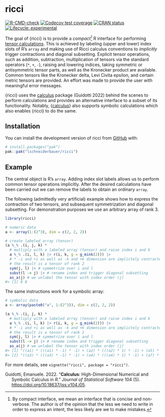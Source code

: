 
<!-- README.md is generated from README.Rmd. Please edit that file -->

# ricci

<!-- badges: start -->

[![R-CMD-check](https://github.com/lschneiderbauer/ricci/actions/workflows/R-CMD-check.yaml/badge.svg)](https://github.com/lschneiderbauer/ricci/actions/workflows/R-CMD-check.yaml)
[![Codecov test
coverage](https://codecov.io/gh/lschneiderbauer/ricci/graph/badge.svg)](https://app.codecov.io/gh/lschneiderbauer/ricci)
[![CRAN
status](https://www.r-pkg.org/badges/version/ricci)](https://CRAN.R-project.org/package=ricci)
[![Lifecycle:
experimental](https://img.shields.io/badge/lifecycle-experimental-orange.svg)](https://lifecycle.r-lib.org/articles/stages.html#experimental)

<!-- badges: end -->

The goal of {ricci} is to provide a *compact*[^1] R interface for
performing [tensor
calculations](https://en.wikipedia.org/wiki/Ricci_calculus). This is
achieved by labeling (upper and lower) index slots of R’s `array` and
making use of Ricci calculus conventions to *implicitly* trigger
contractions and diagonal subsetting. Explicit tensor operations, such
as addition, subtraction, multiplication of tensors via the standard
operators (`*`, `+`, `-`), raising and lowering indices, taking
symmetric or antisymmetric tensor parts, as well as the Kronecker
product are available. Common tensors like the Kronecker delta, Levi
Civita epsilon, and certain metric tensors are provided. An effort was
made to provide the user with meaningful error messages.

{ricci} uses the [calculus](https://calculus.eguidotti.com/) package
(Guidotti 2022) behind the scenes to perform calculations and provides
an alternative interface to a subset of its functionality. Notably,
{[calculus](https://calculus.eguidotti.com/)} also supports symbolic
calculations which also enables {ricci} to do the same.

## Installation

You can install the development version of ricci from
[GitHub](https://github.com/) with:

``` r
# install.packages("pak")
pak::pak("lschneiderbauer/ricci")
```

## Example

The central object is R’s `array`. Adding index slot labels allows us to
perform common tensor operations implicitly. After the desired
calculations have been carried out we can remove the labels to obtain an
ordinary `array`.

The following (admittedly very artificial) example shows how to express
the contraction of two tensors, and subsequent symmetrization and
diagonal subsetting. For demonstration purposes we use an arbitrary
array of rank 3.

``` r
library(ricci)

# numeric data
a <- array(1:(2^3), dim = c(2, 2, 2))

# create labeled array (tensor)
(a %_% .(i, j, k) * 
  # mutliply with a labeled array (tensor) and raise index i and k
  a %_% .(i, l, k) |> r(i, k, g = g_mink(2))) |> 
  # * -i and +i as well as -k and +k dimension are implictely contracted
  # the result is a tensor of rank 2
  sym(j, l) |> # symmetrize over i and l
  subst(l -> j) |> # rename index and trigger diagonal subsetting
  as_a(j) # we unlabel the tensor with index order (j)
#> [1] 8 8
```

The same instructions work for a symbolic array:

``` r
# symbolic data
a <- array(paste0("a", 1:(2^3)), dim = c(2, 2, 2))

(a %_% .(i, j, k) * 
  # mutliply with a labeled array (tensor) and raise index i and k
  a %_% .(i, l, k) |> r(i, k, g = g_mink(2))) |> 
  # * -i and +i as well as -k and +k dimension are implictely contracted
  # the result is a tensor of rank 2
  sym(j, l) |> # symmetrize over i and l
  subst(l -> j) |> # rename index and trigger diagonal subsetting
  as_a(j) # we unlabel the tensor with index order (j)
#> [1] "((a1) * (((a1) * -1) * -1) + (a2) * (((a2) * 1) * -1) + (a5) * (((a5) * -1) * 1) + (a6) * (((a6) * 1) * 1) + (a1) * (((a1) * -1) * -1) + (a2) * (((a2) * 1) * -1) + (a5) * (((a5) * -1) * 1) + (a6) * (((a6) * 1) * 1)) / 2"
#> [2] "((a3) * (((a3) * -1) * -1) + (a4) * (((a4) * 1) * -1) + (a7) * (((a7) * -1) * 1) + (a8) * (((a8) * 1) * 1) + (a3) * (((a3) * -1) * -1) + (a4) * (((a4) * 1) * -1) + (a7) * (((a7) * -1) * 1) + (a8) * (((a8) * 1) * 1)) / 2"
```

For more details, see `vignette("ricci", package = "ricci")`.

<div id="refs" class="references csl-bib-body hanging-indent"
entry-spacing="0">

<div id="ref-guidotti2022" class="csl-entry">

Guidotti, Emanuele. 2022. “**Calculus**: High-Dimensional Numerical and
Symbolic Calculus in *R*.” *Journal of Statistical Software* 104 (5).
<https://doi.org/10.18637/jss.v104.i05>.

</div>

</div>

[^1]: By compact interface, we mean an interface that is concise and
    non-verbose. The author is of the opinion that the less we need to
    write in order to express an intent, the less likely are we to make
    mistakes.
